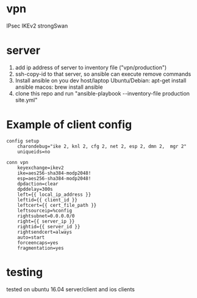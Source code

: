 # vpn
IPsec IKEv2 strongSwan

# server
1) add ip address of server to inventory file ("vpn/production")
2) ssh-copy-id to that server, so ansible can execute remove commands
3) Install ansible on you dev host/laptop
Ubuntu/Debian: apt-get install ansible
macos: brew install ansible
4) clone this repo and run "ansible-playbook --inventory-file production site.yml"

# Example of client config
```
config setup
    charondebug="ike 2, knl 2, cfg 2, net 2, esp 2, dmn 2,  mgr 2"
    uniqueids=no

conn vpn
    keyexchange=ikev2
    ike=aes256-sha384-modp2048!
    esp=aes256-sha384-modp2048!
    dpdaction=clear
    dpddelay=300s
    left={{ local_ip_address }}
    leftid={{ client_id }}
    leftcert={{ cert_file_path }}
    leftsourceip=%config
    rightsubnet=0.0.0.0/0
    right={{ server_ip }}
    rightid={{ server_id }}
    rightsendcert=always
    auto=start
    forceencaps=yes
    fragmentation=yes
```

# testing
tested on ubuntu 16.04 server/client and ios clients
